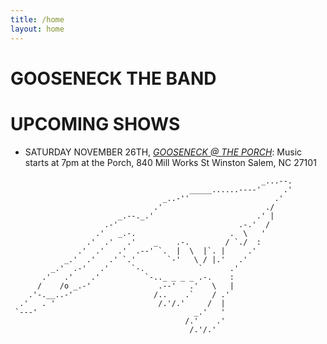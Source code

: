 ```yaml
---
title: /home
layout: home
---
```

# GOOSENECK THE BAND
# UPCOMING SHOWS
- SATURDAY NOVEMBER 26TH, [*GOOSENECK @ THE PORCH*](https://www.instagram.com/p/Ck8u95FggQV/?utm_source=ig_web_button_share_sheet): Music starts at 7pm at the Porch, 840 Mill Works St Winston Salem, NC 27101
~~~~~~~~~~
                                                        _...--.
                                        _____......----'     .'
                                  _..-''                   .'
                                .'                       ./
                        _.--._.'                       .' |
                     .-'                           .-.'  /
                   .'   _.-.                     .  \   '
                 .'  .'   .'    _    .-.        / `./  :
               .'  .'   .'  .--' `.  |  \  |`. |     .'
            _.'  .'   .' `.'       `-'   \ / |.'   .'
         _.'  .-'   .'     `-.            `      .'
       .'   .'    .'          `-.._ _ _ _ .-.    :
      /    /o _.-'               .--'   .'   \   |
    .'-.__..-'                  /..    .`    / .'
  .'   . '                       /.'/.'     /  |
 `---'                                   _.'   '
                                       /.'    .'
                                        /.'/.'
~~~~~~~~~~~~~~~~~~~~~

